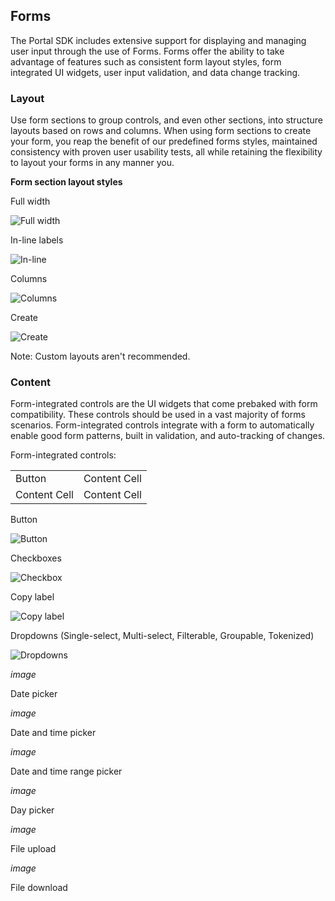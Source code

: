 
<tags
    ms.service="portalfx"
    ms.workload="portalfx"
    ms.tgt_pltfrm="portalfx"
    ms.devlang="portalfx"
    ms.topic="get-started-article"
    ms.date="09/21/2015" 
    ms.author="mattshel"/> 



<a name="forms"></a>
## Forms  ##

The Portal SDK includes extensive support for displaying and managing user input through the use of Forms. Forms offer the ability to take advantage of features such as consistent form layout styles, form integrated UI widgets, user input validation, and data change tracking.

<a name="forms-layout"></a>
### Layout ###

Use form sections to group controls, and even other sections, into structure layouts based on rows and columns. When using form sections to create your form, you reap the benefit of our predefined forms styles, maintained consistency with proven user usability tests, all while retaining the flexibility to layout your forms in any manner you.

**Form section layout styles**

Full width

![Full width][full_width]

In-line labels

![In-line][in_line]

Columns

![Columns][columns]

Create

![Create][create]

Note: Custom layouts aren't recommended.

<a name="forms-content"></a>
### Content ###

Form-integrated controls are the UI widgets that come prebaked with form compatibility. These controls should be used in a vast majority of forms scenarios. Form-integrated controls integrate with a form to automatically enable good form patterns, built in validation, and auto-tracking of changes.


Form-integrated controls:

<table>

<tbody>
<tr>
  <td>Button </td>
  <td>Content Cell</td>
</tr>
<tr>
  <td>Content Cell</td>
  <td>Content Cell</td>
</tr>
</tbody>
</table>

Button

![Button][button]

Checkboxes

![Checkbox][checkbox]

Copy label

![Copy label][copy_label]

Dropdowns (Single-select, Multi-select, Filterable, Groupable, Tokenized)

![Dropdowns][dropdown]

*image*

Date picker

*image*

Date and time picker

*image*

Date and time range picker

*image*

Day picker

*image*

File upload

*image*

File download



[full_width]: ../media/portalfx-ux-forms/form_style_full_border.png
[in_line]: ../media/portalfx-ux-forms/in_line.png
[columns]: ../media/portalfx-ux-forms/columns.png
[create]: ../media/portalfx-ux-forms/create.png
[button]: ../media/portalfx-ux-forms/Button.png
[checkbox]: ../media/portalfx-ux-forms/checkbox.png
[copy_label]: ../media/portalfx-ux-forms/copy_label.png
[dropdown]: ../media/portalfx-ux-forms/dropdown.png

